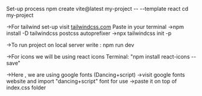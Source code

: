 Set-up process
npm create vite@latest my-project -- --template react
cd my-project

->For tailwind set-up visit [tailwindcss.com](https://tailwindcss.com/docs/guides/vite)
    Paste in your terminal
    ->npm install -D tailwindcss postcss autoprefixer
    ->npx tailwindcss init -p

->To run project on local server write : 
    npm run dev

->For icons we will be using react icons
    Terminal: "npm install react-icons --save"

->Here , we are using google fonts (Dancing+script)
    ->visit google fonts website and import "dancing+script" font for use
    ->paste it on top of index.css folder